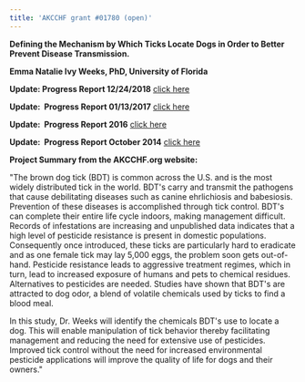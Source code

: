 ```yaml
---
title: 'AKCCHF grant #01780 (open)'
---
```

**Defining the Mechanism by Which Ticks Locate Dogs in Order to Better
Prevent Disease Transmission.**

**Emma Natalie Ivy Weeks, PhD, University of Florida**

**Update:  Progress Report 12/24/2018** [click here](/files/Akcchf1780-ey5-summary.pdf)

**Update:  Progress Report 01/13/2017** [click here](</files/AKCCHF 01780 EY4 Summary.pdf>)

**Update:  Progress Report 2016** [click here](</files/AKCCHF 1780 MY4 Summary.pdf>)

**Update:  Progress Report October 2014** [click here](</files/AKCCHF grant 1780 MY2 Progress Report.pdf>)

**Project Summary from the AKCCHF.org website:**

"The brown dog tick (BDT) is common across the U.S. and is the most
widely distributed tick in the world. BDT's carry and transmit the
pathogens that cause debilitating diseases such as canine ehrlichiosis
and babesiosis. Prevention of these diseases is accomplished through
tick control. BDT's can complete their entire life cycle indoors,
making management difficult. Records of infestations are increasing and
unpublished data indicates that a high level of pesticide resistance is
present in domestic populations. Consequently once introduced, these
ticks are particularly hard to eradicate and as one female tick may lay
5,000 eggs, the problem soon gets out-of-hand. Pesticide resistance
leads to aggressive treatment regimes, which in turn, lead to increased
exposure of humans and pets to chemical residues. Alternatives to
pesticides are needed. Studies have shown that BDT's are attracted to
dog odor, a blend of volatile chemicals used by ticks to find a blood
meal.

In this study, Dr. Weeks will identify the chemicals BDT's use to
locate a dog. This will enable manipulation of tick behavior thereby
facilitating management and reducing the need for extensive use of
pesticides. Improved tick control without the need for increased
environmental pesticide applications will improve the quality of life
for dogs and their owners."

